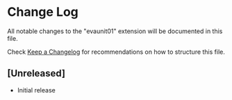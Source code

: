 # Change Log

All notable changes to the "evaunit01" extension will be documented in this file.

Check [Keep a Changelog](http://keepachangelog.com/) for recommendations on how to structure this file.

## [Unreleased]

- Initial release
